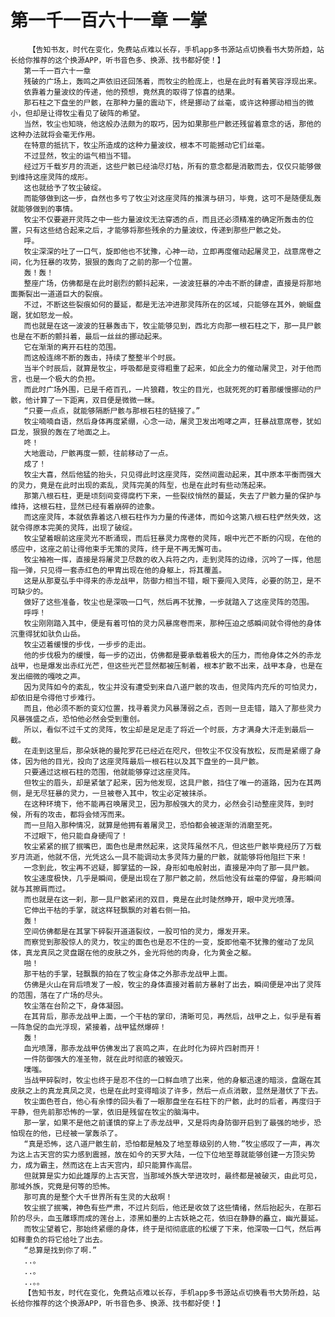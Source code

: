 # 第一千一百六十一章 一掌
        【告知书友，时代在变化，免费站点难以长存，手机app多书源站点切换看书大势所趋，站长给你推荐的这个换源APP，听书音色多、换源、找书都好使！】
       第一千一百六十一章
       残破的广场上，轰鸣之声依旧还回荡着，而牧尘的脸庞上，也是在此时有着笑容浮现出来。
       依靠着力量波纹的传递，他的预想，竟然真的取得了惊喜的结果。
       那石柱之下盘坐的尸骸，在那种力量的震动下，终是挪动了丝毫，或许这种挪动相当的微小，但却是让得牧尘看见了破阵的希望。
       当然，牧尘也知晓，他这般办法颇为的取巧，因为如果那些尸骸还残留着意念的话，那他的这种办法就将会毫无作用。
       在特意的抵抗下，牧尘所造成的这种力量波纹，根本不可能撼动它们丝毫。
       不过显然，牧尘的运气相当不错。
       经过万千载岁月的流逝，这些尸骸已经油尽灯枯，所有的意念都是消散而去，仅仅只能够做到维持这座灵阵的成形。
       这也就给予了牧尘破绽。
       而能够做到这一步，自然也多亏了牧尘对这座灵阵的推演与研习，毕竟，这可不是随便乱轰就能够做到的事情。
       牧尘不仅要避开灵阵之中一些力量波纹无法穿透的点，而且还必须精准的确定所轰击的位置，只有这些结合起来之后，才能够将那些残余的力量波纹，传递到那些尸骸之处。
       呼。
       牧尘深深的吐了一口气，旋即他也不犹豫，心神一动，立即再度催动起屠灵卫，战意席卷之间，化为狂暴的攻势，狠狠的轰向了之前的那一个位置。
       轰！轰！
       整座广场，仿佛都是在此时剧烈的颤抖起来，一波波狂暴的冲击不断的肆虐，直接是将那地面撕裂出一道道巨大的裂痕。
       不过，不断这些裂痕如何的蔓延，都是无法冲进那灵阵所在的区域，只能够在其外，蜿蜒盘踞，犹如怒龙一般。
       而也就是在这一波波的狂暴轰击下，牧尘能够见到，西北方向那一根石柱之下，那一具尸骸也是在不断的颤抖着，最后一丝丝的挪动起来。
       它在渐渐的离开石柱的范围。
       而这般连绵不断的轰击，持续了整整半个时辰。
       当半个时辰后，就算是牧尘，呼吸都是变得粗重了起来，如此全力的催动屠灵卫，对于他而言，也是一个极大的负担。
       而此时广场外围，已是千疮百孔，一片狼藉，牧尘的目光，也就死死的盯着那缓慢挪动的尸骸，他计算了一下距离，双目便是微微一眯。
       “只要一点点，就能够隔断尸骸与那根石柱的链接了。”
       牧尘喃喃自语，然后身体再度紧绷，心念一动，屠灵卫发出咆哮之声，狂暴战意席卷，犹如巨龙，狠狠的轰在了地面之上。
       咚！
       大地震动，尸骸再度一颤，往前移动了一点。
       成了！
       牧尘大喜，然后他猛的抬头，只见得此时这座灵阵，突然间震动起来，其中原本平衡而强大的灵力，竟是在此时出现的紊乱，灵阵完美的阵型，也是在此时有些动荡起来。
       那第八根石柱，更是顷刻间变得腐朽下来，一些裂纹悄然的蔓延，失去了尸骸力量的保护与维持，这根石柱，显然已经有着崩碎的迹象。
       而这座灵阵，本就依靠着这八根石柱作为力量的传递体，而如今这第八根石柱俨然失效，这就令得原本完美的灵阵，出现了破绽。
       牧尘望着眼前这座灵光不断涌现，而后狂暴灵力席卷的灵阵，眼中光芒不断的闪现，在他的感应中，这座之前让得他束手无策的灵阵，终于是不再无懈可击。
       牧尘袖袍一挥，直接是将屠灵卫尽数的收入兵符之内，走到灵阵的边缘，沉吟了一挥，他屈指一弹，只见得一套赤红色的甲胄出现在他的身躯上，将其覆盖。
       这是从那夏弘手中得来的赤龙战甲，防御力相当不错，眼下要闯入灵阵，必要的防卫，是不可缺少的。
       做好了这些准备，牧尘也是深吸一口气，然后再不犹豫，一步就踏入了这座灵阵的范围。
       呼呼！
       牧尘刚刚踏入其中，便是有着可怕的灵力风暴席卷而来，那种压迫之感瞬间就令得他的身体沉重得犹如驮负山岳。
       牧尘迈着缓慢的步伐，一步步的走出。
       他的步伐极为的缓慢，每一步的迈出，仿佛都是要承载着极大的压力，而他身体之外的赤龙战甲，也是爆发出赤红光芒，但这些光芒显然都被压制着，根本扩散不出来，战甲本身，也是在发出细微的嘎吱之声。
       因为灵阵如今的紊乱，牧尘并没有遭受到来自八道尸骸的攻击，但灵阵内充斥的可怕灵力，却依旧是令得他寸步难行。
       而且，他必须不断的变幻位置，找寻着灵力风暴薄弱之点，否则一旦走错，踏入了那些灵力风暴强盛之点，恐怕他必然会受到重创。
       所以，看似不过千丈的灵阵，牧尘却是足足走了将近一个时辰，方才满身大汗走到最后一截。
       在走到这里后，那朵妖艳的曼陀罗花已经近在咫尺，但牧尘不仅没有放松，反而是紧绷了身体，因为他的目光，投向了这座灵阵最后一根石柱以及其下盘坐的一具尸骸。
       只要通过这根石柱的范围，他就能够穿过这座灵阵。
       但牧尘的眉头，却是紧皱了起来，因为他发现，这具尸骸，挡住了唯一的道路，因为在其两侧，是无尽狂暴的灵力，一旦被卷入其中，牧尘必定被抹杀。
       在这种环境下，他不能再召唤屠灵卫，因为那般强大的灵力，必然会引动整座灵阵，到时候，所有的攻击，都将会倾泻而来。
       而一旦陷入那种情况，就算是他拥有着屠灵卫，恐怕都会被逐渐的消磨至死。
       不过眼下，他只能自身硬闯了！
       牧尘紧紧的抿了抿嘴巴，面色也是肃然起来，这灵阵虽然不凡，但这些尸骸毕竟经历了万载岁月流逝，他就不信，光凭这么一具不能调动太多灵阵力量的尸骸，就能够将他阻拦下来！
       一念到此，牧尘再不迟疑，脚掌猛的一跺，身形如电般射出，直接是冲向了那一具尸骸。
       牧尘速度极快，几乎是瞬间，便是出现在了那尸骸之前，然后他没有丝毫的停留，身形瞬间就与其擦肩而过。
       而也就是在这一刹，那一具尸骸紧闭的双目，竟是在此时陡然睁开，眼中灵光喷薄。
       它伸出干枯的手掌，就这样轻飘飘的对着右侧一拍。
       轰！
       空间仿佛都是在其掌下碎裂开道道裂纹，一股可怕的灵力，爆发开来。
       而察觉到那股惊人的灵力，牧尘的面色也是忍不住的一变，旋即他毫不犹豫的催动了龙凤体，真龙真凤之灵盘踞在他的皮肤之外，金光将他的肉身，化为黄金之躯。
       啪！
       那干枯的手掌，轻飘飘的拍在了牧尘身体之外那赤龙战甲上面。
       仿佛是火山在背后喷发了一般，牧尘的身体直接对着前方暴射了出去，瞬间便是冲出了灵阵的范围，落在了广场的尽头。
       牧尘落在台阶之下，身体凝固。
       在其背后，那赤龙战甲上面，一个干枯的掌印，清晰可见，再然后，战甲之上，似乎是有着一阵急促的血光浮现，紧接着，战甲猛然爆碎！
       轰！
       血光喷薄，那赤龙战甲仿佛发出了哀鸣之声，在此时化为碎片四射而开！
       一件防御强大的准圣物，就在此时彻底的被毁灭。
       噗嗤。
       当战甲碎裂时，牧尘也终于是忍不住的一口鲜血喷了出来，他的身躯迅速的暗淡，盘踞在其皮肤之上的真龙真凤之灵，也是在此时变得暗淡了许多，然后一点点消散，显然是潜伏了下去。
       牧尘面色苍白，他心有余悸的回头看了一眼那盘坐在石柱下的尸骸，此时的后者，再度归于平静，但先前那恐怖的一掌，依旧是残留在牧尘的脑海中。
       那一掌，如果不是他之前谨慎的穿上了赤龙战甲，又是将肉身防御开启到了最强的地步，恐怕现在的他，已经被一掌轰杀了。
       “真是恐怖，这八道尸骸生前，恐怕都是触及了地至尊级别的人物.”牧尘感叹了一声，再次为这上古天宫的实力感到震撼，放在如今的天罗大陆，一位下位地至尊就能够创建一方顶尖势力，成为霸主，然而这在上古天宫内，却只能算作高层。
       但就算是实力如此雄厚的上古天宫，当那域外族大举进攻时，最终都是被破灭，由此可见，那域外族，究竟是何等的恐怖。
       那可真的是整个大千世界所有生灵的大敌啊！
       牧尘抿了抿嘴，神色有些严肃，不过片刻后，他还是收敛了这些情绪，然后抬起头，在那石阶的尽头，血玉雕琢而成的莲台上，漆黑如墨的上古妖艳之花，依旧在静静的矗立，幽光蔓延。
       而牧尘望着它，那始终紧绷的身体，终于是彻彻底底的松缓了下来，他深吸一口气，然后再如释重负的将它给吐了出去。
       “总算是找到你了啊.”
       ..。
       ..。
       ..。。
       【告知书友，时代在变化，免费站点难以长存，手机app多书源站点切换看书大势所趋，站长给你推荐的这个换源APP，听书音色多、换源、找书都好使！】